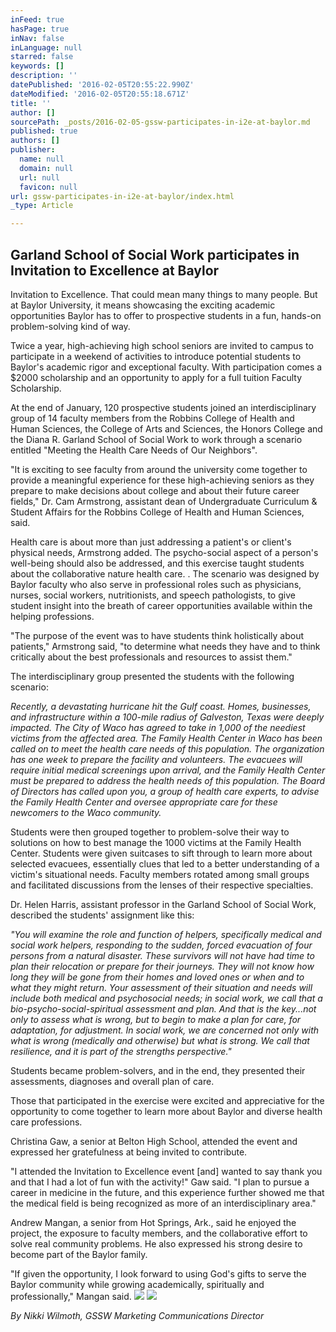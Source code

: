 ```yaml
---
inFeed: true
hasPage: true
inNav: false
inLanguage: null
starred: false
keywords: []
description: ''
datePublished: '2016-02-05T20:55:22.990Z'
dateModified: '2016-02-05T20:55:18.671Z'
title: ''
author: []
sourcePath: _posts/2016-02-05-gssw-participates-in-i2e-at-baylor.md
published: true
authors: []
publisher:
  name: null
  domain: null
  url: null
  favicon: null
url: gssw-participates-in-i2e-at-baylor/index.html
_type: Article

---
```

## Garland School of Social Work participates in Invitation to Excellence at Baylor

Invitation to Excellence. That could mean many things to many people. But at Baylor University, it means showcasing the exciting academic opportunities Baylor has to offer to prospective students in a fun, hands-on problem-solving kind of way.

Twice a year, high-achieving high school seniors are invited to campus to participate in a weekend of activities to introduce potential students to Baylor's academic rigor and exceptional faculty. With participation comes a $2000 scholarship and an opportunity to apply for a full tuition Faculty Scholarship.

At the end of January, 120 prospective students joined an interdisciplinary group of 14 faculty members from the Robbins College of Health and Human Sciences, the College of Arts and Sciences, the Honors College and the Diana R. Garland School of Social Work to work through a scenario entitled "Meeting the Health Care Needs of Our Neighbors".

"It is exciting to see faculty from around the university come together to provide a meaningful experience for these high-achieving seniors as they prepare to make decisions about college and about their future career fields," Dr. Cam Armstrong, assistant dean of Undergraduate Curriculum & Student Affairs for the Robbins College of Health and Human Sciences, said.

Health care is about more than just addressing a patient's or client's physical needs, Armstrong added. The psycho-social aspect of a person's well-being should also be addressed, and this exercise taught students about the collaborative nature health care. . The scenario was designed by Baylor faculty who also serve in professional roles such as physicians, nurses, social workers, nutritionists, and speech pathologists, to give student insight into the breath of career opportunities available within the helping professions.

"The purpose of the event was to have students think holistically about patients," Armstrong said, "to determine what needs they have and to think critically about the best professionals and resources to assist them."

The interdisciplinary group presented the students with the following scenario:

_Recently, a devastating hurricane hit the Gulf coast. Homes, businesses, and infrastructure within a 100-mile radius of Galveston, Texas were deeply impacted. The City of Waco has agreed to take in 1,000 of the neediest victims from the affected area. The Family Health Center in Waco has been called on to meet the health care needs of this population. The organization has one week to prepare the facility and volunteers. The evacuees will require initial medical screenings upon arrival, and the Family Health Center must be prepared to address the health needs of this population.  The Board of Directors has called upon you, a group of health care experts, to advise the Family Health Center and oversee appropriate care for these newcomers to the Waco community._

Students were then grouped together to problem-solve their way to solutions on how to best manage the 1000 victims at the Family Health Center. Students were given suitcases to sift through to learn more about selected evacuees, essentially clues that led to a better understanding of a victim's situational needs. Faculty members rotated among small groups and facilitated discussions from the lenses of their respective specialties.

Dr. Helen Harris, assistant professor in the Garland School of Social Work, described the students' assignment like this:

_"You will examine the role and function of helpers, specifically medical and social work helpers, responding to the sudden, forced evacuation of four persons from a natural disaster. These survivors will not have had time to plan their relocation or prepare for their journeys. They will not know how long they will be gone from their homes and loved ones or when and to what they might return. Your assessment of their situation and needs will include both medical and psychosocial needs; in social work, we call that a bio-psycho-social-spiritual assessment and plan. And that is the key...not only to assess what is wrong, but to begin to make a plan for care, for adaptation, for adjustment. In social work, we are concerned not only with what is wrong (medically and otherwise) but what is strong. We call that resilience, and it is part of the strengths perspective."_

Students became problem-solvers, and in the end, they presented their assessments, diagnoses and overall plan of care.

Those that participated in the exercise were excited and appreciative for the opportunity to come together to learn more about Baylor and diverse health care professions.

Christina Gaw, a senior at Belton High School, attended the event and expressed her gratefulness at being invited to contribute.

"I attended the Invitation to Excellence event \[and\] wanted to say thank you and that I had a lot of fun with the activity!" Gaw said. "I plan to pursue a career in medicine in the future, and this experience further showed me that the medical field is being recognized as more of an interdisciplinary area."

Andrew Mangan, a senior from Hot Springs, Ark., said he enjoyed the project, the exposure to faculty members, and the collaborative effort to solve real community problems. He also expressed his strong desire to become part of the Baylor family.

"If given the opportunity, I look forward to using God's gifts to serve the Baylor community while growing academically, spiritually and professionally," Mangan said.
![](https://the-grid-user-content.s3-us-west-2.amazonaws.com/61cb8d6c-9dbf-4272-a2a9-a58bdc498f6d.jpg)
![](https://the-grid-user-content.s3-us-west-2.amazonaws.com/14205e28-7411-4fdc-aecd-38c3c02d254d.jpg)

_By Nikki Wilmoth, GSSW Marketing Communications Director_